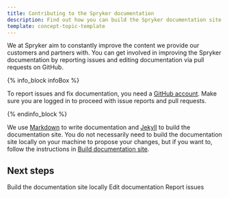 ```yaml
---
title: Contributing to the Spryker documentation
description: Find out how you can build the Spryker documentation site and contribute to docs
template: concept-topic-template
---
```


We at Spryker aim to constantly improve the content we provide our customers and partners with. You can get involved in improving the Spryker documentation by reporting issues and editing documentation via pull requests on GitHub.

{% info_block infoBox %}

To report issues and fix documentation, you need a [GitHub account](https://github.com/join). Make sure you are logged in to proceed with issue reports and pull requests.

{% endinfo_block %}

We use [Markdown](https://guides.github.com/features/mastering-markdown/) to write documentation and [Jekyll](https://jekyllrb.com/) to build the documentation site. You do not necessarily need to build the documentation site locally on your machine to propose your changes, but if you want to, follow the instructions in [Build documentation site](/docs/scos/user/intro-to-spryker/contributing-to-documentation/building-the-documentation-site.html).

## Next steps
Build the documentation site locally
Edit documentation
Report issues


